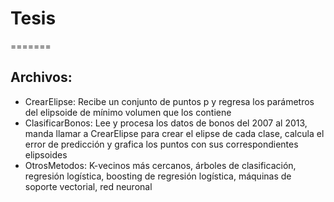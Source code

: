 # Tesis
=======
## Archivos:
- CrearElipse: Recibe un conjunto de puntos p y regresa los parámetros del elipsoide de mínimo volumen que los contiene
- ClasificarBonos: Lee y procesa los datos de bonos del 2007 al 2013, manda llamar a CrearElipse para crear el elipse de cada clase, calcula el error de predicción y grafica los puntos con sus correspondientes elipsoides
- OtrosMetodos: K-vecinos más cercanos, árboles de clasificación, regresión logística, boosting de regresión logística, máquinas de soporte vectorial, red neuronal
